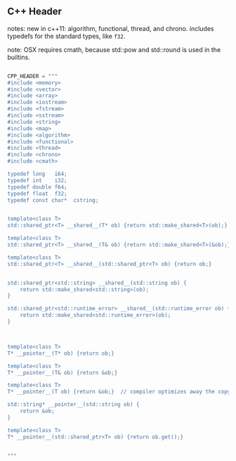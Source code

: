 C++ Header
----------

notes: new in c++11: algorithm, functional, thread, and chrono.
includes typedefs for the standard types, like `f32`.

note: OSX requires cmath, because std::pow and std::round is used in the builtins.

```python

CPP_HEADER = """
#include <memory>
#include <vector>
#include <array>
#include <iostream>
#include <fstream>
#include <sstream>
#include <string>
#include <map>
#include <algorithm>
#include <functional>
#include <thread>
#include <chrono>
#include <cmath>

typedef long   i64;
typedef int    i32;
typedef double f64;
typedef float  f32;
typedef const char*  cstring;


template<class T>
std::shared_ptr<T> __shared__(T* ob) {return std::make_shared<T>(ob);}

template<class T>
std::shared_ptr<T> __shared__(T& ob) {return std::make_shared<T>(&ob);}

template<class T>
std::shared_ptr<T> __shared__(std::shared_ptr<T> ob) {return ob;}


std::shared_ptr<std::string> __shared__(std::string ob) {
	return std::make_shared<std::string>(ob);
}

std::shared_ptr<std::runtime_error> __shared__(std::runtime_error ob) {
	return std::make_shared<std::runtime_error>(ob);
}



template<class T>
T* __pointer__(T* ob) {return ob;}

template<class T>
T* __pointer__(T& ob) {return &ob;}

template<class T>
T* __pointer__(T ob) {return &ob;}  // compiler optimizes away the copy?

std::string* __pointer__(std::string ob) {
	return &ob;
}

template<class T>
T* __pointer__(std::shared_ptr<T> ob) {return ob.get();}


"""

```